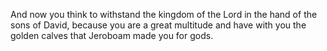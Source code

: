 And now you think to withstand the kingdom of the Lord in the hand of the sons of David, because you are a great multitude and have with you the golden calves that Jeroboam made you for gods.
